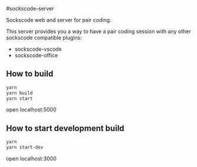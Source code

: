 #sockscode-server

Sockscode web and server for pair coding. 

This server provides you a way to have a pair coding session with any other sockscode compatible plugins:
* sockscode-vscode
* sockscode-office

## How to build

```sh
yarn
yarn build
yarn start
```
open localhost:5000


## How to start development build

```sh
yarn 
yarn start-dev
```
open localhost:3000